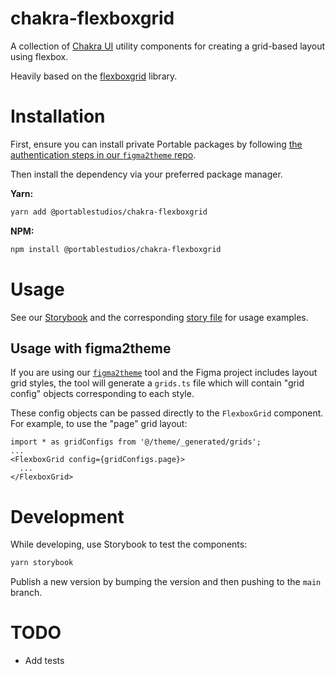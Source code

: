 # chakra-flexboxgrid

A collection of [Chakra UI](https://github.com/chakra-ui/chakra-ui)
utility components for creating a grid-based layout using flexbox.

Heavily based on the [flexboxgrid](https://github.com/kristoferjoseph/flexboxgrid) library.

# Installation

First, ensure you can install private Portable packages by following [the authentication steps in our `figma2theme` repo](https://github.com/PortableStudios/figma2theme).

Then install the dependency via your preferred package manager.

**Yarn:**

```bash
yarn add @portablestudios/chakra-flexboxgrid
```

**NPM:**

```bash
npm install @portablestudios/chakra-flexboxgrid
```

# Usage

See our [Storybook](https://chakra-flexboxgrid.netlify.app/) and the corresponding [story file](./stories/FlexboxGrid.stories.tsx) for usage examples.

## Usage with figma2theme

If you are using our [`figma2theme`](https://github.com/PortableStudios/figma2theme) tool and the Figma project includes
layout grid styles, the tool will generate a `grids.ts` file which will contain "grid config" objects corresponding to each style.

These config objects can be passed directly to the `FlexboxGrid` component. For example, to use the "page" grid layout:

```
import * as gridConfigs from '@/theme/_generated/grids';
...
<FlexboxGrid config={gridConfigs.page}>
  ...
</FlexboxGrid>
```

# Development

While developing, use Storybook to test the components:

```bash
yarn storybook
```

Publish a new version by bumping the version and then pushing to the `main` branch.

# TODO

- Add tests
